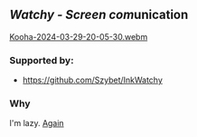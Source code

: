 ## *Watchy - Screen com*unication

[Kooha-2024-03-29-20-05-30.webm](https://github.com/Szybet/watchy-scom/assets/53944559/cf3b97dc-db86-44a5-830a-6328c839d239)

### Supported by:
- https://github.com/Szybet/InkWatchy

### Why
I'm lazy. [Again](https://github.com/Szybet/kobo-screen-mirror)
